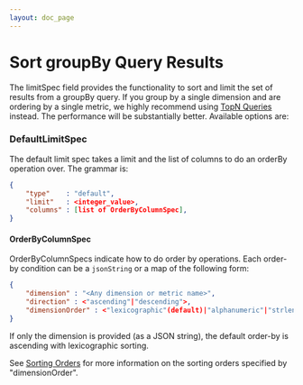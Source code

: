 ```yaml
---
layout: doc_page
---
```


<!--
  ~ Licensed to the Apache Software Foundation (ASF) under one
  ~ or more contributor license agreements.  See the NOTICE file
  ~ distributed with this work for additional information
  ~ regarding copyright ownership.  The ASF licenses this file
  ~ to you under the Apache License, Version 2.0 (the
  ~ "License"); you may not use this file except in compliance
  ~ with the License.  You may obtain a copy of the License at
  ~
  ~   http://www.apache.org/licenses/LICENSE-2.0
  ~
  ~ Unless required by applicable law or agreed to in writing,
  ~ software distributed under the License is distributed on an
  ~ "AS IS" BASIS, WITHOUT WARRANTIES OR CONDITIONS OF ANY
  ~ KIND, either express or implied.  See the License for the
  ~ specific language governing permissions and limitations
  ~ under the License.
  -->

# Sort groupBy Query Results
The limitSpec field provides the functionality to sort and limit the set of results from a groupBy query. If you group by a single dimension and are ordering by a single metric, we highly recommend using [TopN Queries](../querying/topnquery.html) instead. The performance will be substantially better. Available options are:

### DefaultLimitSpec

The default limit spec takes a limit and the list of columns to do an orderBy operation over. The grammar is:

```json 
{
    "type"    : "default",
    "limit"   : <integer_value>,
    "columns" : [list of OrderByColumnSpec],
}
```

#### OrderByColumnSpec

OrderByColumnSpecs indicate how to do order by operations. Each order-by condition can be a `jsonString` or a map of the following form:

```json 
{
    "dimension" : "<Any dimension or metric name>",
    "direction" : <"ascending"|"descending">,
    "dimensionOrder" : <"lexicographic"(default)|"alphanumeric"|"strlen"|"numeric">
}
```

If only the dimension is provided (as a JSON string), the default order-by is ascending with lexicographic sorting.

See [Sorting Orders](./sorting-orders.html) for more information on the sorting orders specified by "dimensionOrder".
